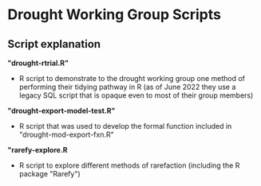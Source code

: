 # Drought Working Group Scripts

## Script explanation

**"drought-rtrial.R"**

-   R script to demonstrate to the drought working group one method of performing their tidying pathway in R (as of June 2022 they use a legacy SQL script that is opaque even to most of their group members)

**"drought-export-model-test.R"**

-   R script that was used to develop the formal function included in "drought-mod-export-fxn.R"

**"rarefy-explore.R**

-  R script to explore different methods of rarefaction (including the R package "Rarefy")